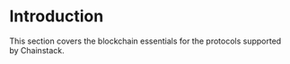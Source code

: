 # Introduction

This section covers the blockchain essentials for the protocols supported by Chainstack.